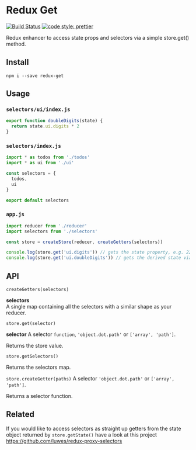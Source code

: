 # Redux Get

[![Build Status](https://travis-ci.org/luwes/redux-get.svg?branch=master)](https://travis-ci.org/luwes/redux-get)
[![code style: prettier](https://img.shields.io/badge/code_style-prettier-ff69b4.svg?style=flat-square)](https://github.com/prettier/prettier)

Redux enhancer to access state props and selectors via a simple store.get() method.

## Install

```
npm i --save redux-get
```

## Usage

### `selectors/ui/index.js`

```js
export function doubleDigits(state) {
  return state.ui.digits * 2
}
```

### `selectors/index.js`

```js
import * as todos from './todos'
import * as ui from './ui'

const selectors = {
  todos,
  ui
}

export default selectors
```

### `app.js`
```js
import reducer from './reducer'
import selectors from './selectors'

const store = createStore(reducer, createGetters(selectors))

console.log(store.get('ui.digits')) // gets the state property, e.g. 22
console.log(store.get('ui.doubleDigits')) // gets the derived state via a selector, e.g. 44
```

## API

`createGetters(selectors)`

**selectors**  
A single map containing all the selectors with a similar shape as your reducer.

`store.get(selector)`

**selector**
A selector `function`, `'object.dot.path'` or `['array', 'path']`.

Returns the store value.

`store.getSelectors()`

Returns the selectors map.

`store.createGetter(paths)`
A selector `'object.dot.path'` or `['array', 'path']`.

Returns a selector function.

## Related

If you would like to access selectors as straight up getters from the state object returned by `store.getState()` have a look at this project https://github.com/luwes/redux-proxy-selectors
